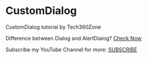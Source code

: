 # CustomDialog
CustomDialog tutorial by Tech360Zone

Difference between Dialog and AlertDialog? <a href="https://stackoverflow.com/a/57039779" target="_blank">Check Now</a>

Subscribe my YouTube Channel for more: <a href="https://www.youtube.com/channel/UCEo1Ula9D7ajn_AviK9xwlg?sub_confirmation=1" target="_blank">SUBSCRIBE</a>

